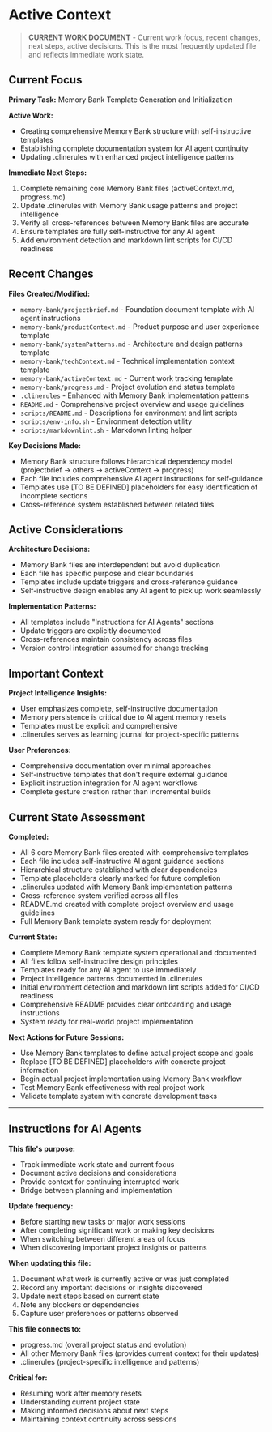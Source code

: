 # Active Context

> **CURRENT WORK DOCUMENT** - Current work focus, recent changes, next steps, active decisions. This is the most frequently updated file and reflects immediate work state.

## Current Focus

**Primary Task:** Memory Bank Template Generation and Initialization

**Active Work:**
- Creating comprehensive Memory Bank structure with self-instructive templates
- Establishing complete documentation system for AI agent continuity
- Updating .clinerules with enhanced project intelligence patterns

**Immediate Next Steps:**
1. Complete remaining core Memory Bank files (activeContext.md, progress.md)
2. Update .clinerules with Memory Bank usage patterns and project intelligence
3. Verify all cross-references between Memory Bank files are accurate
4. Ensure templates are fully self-instructive for any AI agent
5. Add environment detection and markdown lint scripts for CI/CD readiness

## Recent Changes

**Files Created/Modified:**
- `memory-bank/projectbrief.md` - Foundation document template with AI agent instructions
- `memory-bank/productContext.md` - Product purpose and user experience template
- `memory-bank/systemPatterns.md` - Architecture and design patterns template
- `memory-bank/techContext.md` - Technical implementation context template
- `memory-bank/activeContext.md` - Current work tracking template
- `memory-bank/progress.md` - Project evolution and status template
- `.clinerules` - Enhanced with Memory Bank implementation patterns
- `README.md` - Comprehensive project overview and usage guidelines
- `scripts/README.md` - Descriptions for environment and lint scripts
- `scripts/env-info.sh` - Environment detection utility
- `scripts/markdownlint.sh` - Markdown linting helper

**Key Decisions Made:**
- Memory Bank structure follows hierarchical dependency model (projectbrief → others → activeContext → progress)
- Each file includes comprehensive AI agent instructions for self-guidance
- Templates use [TO BE DEFINED] placeholders for easy identification of incomplete sections
- Cross-reference system established between related files

## Active Considerations

**Architecture Decisions:**
- Memory Bank files are interdependent but avoid duplication
- Each file has specific purpose and clear boundaries
- Templates include update triggers and cross-reference guidance
- Self-instructive design enables any AI agent to pick up work seamlessly

**Implementation Patterns:**
- All templates include "Instructions for AI Agents" sections
- Update triggers are explicitly documented
- Cross-references maintain consistency across files
- Version control integration assumed for change tracking

## Important Context

**Project Intelligence Insights:**
- User emphasizes complete, self-instructive documentation
- Memory persistence is critical due to AI agent memory resets
- Templates must be explicit and comprehensive
- .clinerules serves as learning journal for project-specific patterns

**User Preferences:**
- Comprehensive documentation over minimal approaches
- Self-instructive templates that don't require external guidance
- Explicit instruction integration for AI agent workflows
- Complete gesture creation rather than incremental builds

## Current State Assessment

**Completed:**
- All 6 core Memory Bank files created with comprehensive templates
- Each file includes self-instructive AI agent guidance sections
- Hierarchical structure established with clear dependencies
- Template placeholders clearly marked for future completion
- .clinerules updated with Memory Bank implementation patterns
- Cross-reference system verified across all files
- README.md created with complete project overview and usage guidelines
- Full Memory Bank template system ready for deployment

**Current State:**
- Complete Memory Bank template system operational and documented
- All files follow self-instructive design principles
- Templates ready for any AI agent to use immediately
- Project intelligence patterns documented in .clinerules
- Initial environment detection and markdown lint scripts added for CI/CD readiness
- Comprehensive README provides clear onboarding and usage instructions
- System ready for real-world project implementation

**Next Actions for Future Sessions:**
- Use Memory Bank templates to define actual project scope and goals
- Replace [TO BE DEFINED] placeholders with concrete project information
- Begin actual project implementation using Memory Bank workflow
- Test Memory Bank effectiveness with real project work
- Validate template system with concrete development tasks

---

## Instructions for AI Agents

**This file's purpose:**
- Track immediate work state and current focus
- Document active decisions and considerations
- Provide context for continuing interrupted work
- Bridge between planning and implementation

**Update frequency:**
- Before starting new tasks or major work sessions
- After completing significant work or making key decisions
- When switching between different areas of focus
- When discovering important project insights or patterns

**When updating this file:**
1. Document what work is currently active or was just completed
2. Record any important decisions or insights discovered
3. Update next steps based on current state
4. Note any blockers or dependencies
5. Capture user preferences or patterns observed

**This file connects to:**
- progress.md (overall project status and evolution)
- All other Memory Bank files (provides current context for their updates)
- .clinerules (project-specific intelligence and patterns)

**Critical for:**
- Resuming work after memory resets
- Understanding current project state
- Making informed decisions about next steps
- Maintaining context continuity across sessions
